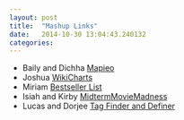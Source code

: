 ```yaml
---
layout: post
title:  "Mashup Links"
date:   2014-10-30 13:04:43.240132
categories:
---
```


* Baily and Dichha [Mapieo](http://deviba01.github.io/mapVideoSearch2.html)
* Joshua [WikiCharts](http://joshuamjaxon.github.io/midterm-mashup/)
* Miriam [Bestseller List](http://harrmi02.github.io/bestsellers.html)
* Isiah and Kirby [MidtermMovieMadness](https://github.com/riknos314/MidtermMovieMadness)
* Lucas and Dorjee [Tag Finder and Definer](http://whoisduley.github.io/Mashup)


